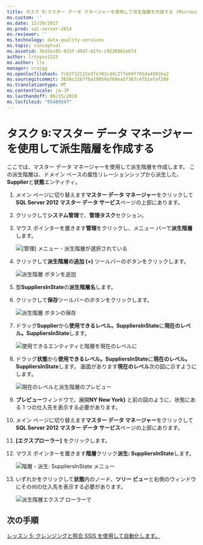 ```yaml
---
title: タスク 9:マスター データ マネージャーを使用して派生階層を作成する |Microsoft Docs
ms.custom: ''
ms.date: 12/29/2017
ms.prod: sql-server-2014
ms.reviewer: ''
ms.technology: data-quality-services
ms.topic: conceptual
ms.assetid: 3bd2ec05-933f-4947-b1fe-c9226961eb7d
author: lrtoyou1223
ms.author: lle
manager: craigg
ms.openlocfilehash: 7cb2f12115e3fe743c49c2f7e69f765da4501ba2
ms.sourcegitcommit: 3026c22b7fba19059a769ea5f367c4f51efaf286
ms.translationtype: MT
ms.contentlocale: ja-JP
ms.lasthandoff: 06/15/2019
ms.locfileid: "65489547"
---
```

# <a name="task-9-creating-a-derived-hierarchy-using-master-data-manager"></a>タスク 9:マスター データ マネージャーを使用して派生階層を作成する
  ここでは、マスター データ マネージャーを使用して派生階層を作成します。 この派生階層は、ドメイン ベースの属性リレーションシップから派生した、 **Supplier**と**状態**エンティティ。  
  
1.  メイン ページに切り替えます**マスター データ マネージャー**をクリックして**SQL Server 2012 マスター データ サービス**ページの上部にあります。  
  
2.  クリックして**システム管理**で、**管理タスク**セクション。  
  
3.  マウス ポインターを置きます**管理**をクリックし、メニュー バーで**派生階層**します。  
  
     ![[管理] メニュー - 派生階層が選択されている](../../2014/tutorials/media/et-creatingaderivedhierarchyusingmdm-01.jpg "管理 メニュー - 派生階層の選択")  
  
4.  クリックして**派生階層の追加 (+)** ツールバーのボタンをクリックします。  
  
     ![派生階層 ボタンを追加](../../2014/tutorials/media/et-creatingaderivedhierarchyusingmdm-02.jpg "派生階層のボタンの追加")  
  
5.  型**SuppliersInState**の**派生階層名**します。  
  
6.  クリックして**保存**ツールバーのボタンをクリックします。  
  
     ![派生階層 ボタンの保存](../../2014/tutorials/media/et-creatingaderivedhierarchyusingmdm-03.jpg "派生階層 ボタンの保存")  
  
7.  ドラッグ**Supplier**から**使用できるレベル。SuppliersInState**に**現在のレベル。SuppliersInState**します。  
  
     ![使用できるエンティティと階層を現在のレベルに](../../2014/tutorials/media/et-creatingaderivedhierarchyusingmdm-04.jpg "使用できるエンティティと階層を現在のレベル")  
  
8.  ドラッグ**状態**から**使用できるレベル。SuppliersInState**に**現在のレベル。SuppliersInState**します。 画面があります**現在のレベル**次の図に示すようにします。  
  
     ![現在のレベルと派生階層のプレビュー](../../2014/tutorials/media/et-creatingaderivedhierarchyusingmdm-05.jpg "現在のレベルと派生階層のプレビュー")  
  
9. **プレビュー**ウィンドウで、展開**NY New York}** と前の図のように、状態にある 1 つの仕入先を表示する必要があります。  
  
10. メイン ページに切り替えます**マスター データ マネージャー**をクリックして**SQL Server 2012 マスター データ サービス**ページの上部にあります。  
  
11. **[エクスプローラー]** をクリックします。  
  
12. マウス ポインターを置きます**階層**クリック**派生: SuppliersInState**します。  
  
     ![階層 - 派生: SuppliersInState メニュー](../../2014/tutorials/media/et-creatingaderivedhierarchyusingmdm-06.jpg "階層 - 派生: SuppliersInState メニュー")  
  
13. いずれかをクリックして**状態**内のノード、**ツリー ビュー**と右側のウィンドウにその州の仕入先を表示する必要があります。  
  
     ![派生階層エクスプ ローラーで](../../2014/tutorials/media/et-creatingaderivedhierarchyusingmdm-07.jpg "派生階層エクスプ ローラー")  
  
## <a name="next-step"></a>次の手順  
 [レッスン 5: クレンジングと照合 SSIS を使用して自動化します。](../../2014/tutorials/lesson-5-automating-the-cleansing-and-matching-using-ssis.md)  
  
  

